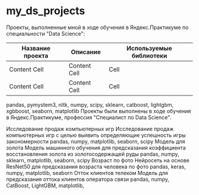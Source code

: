 # my_ds_projects

Проекты, выполненные мной в ходе обучения в Яндекс.Практикуме по специальности "Data Science":

| Название проекта | Описание | Используемые библиотеки |
| ------------- | ------------- | ------------- |
| Content Cell  | Content Cell  | Cell  |
| Content Cell  | Content Cell  | Cell  |

pandas, pymystem3, nltk, numpy, scipy, sklearn, catboost, lightgbm, xgbboost, seaborn, matplotlib
Проекты были выполнены в ходе обучения в Яндекс.Практикуме, профессия "Специалист по Data Science".
	
  
Исследование продаж компьютерных игр	Исследование продаж компьютерных игр с целью выявить определяющие успешность игры закономерности	pandas, numpy, matplotlib, seaborn, scipy
Модель для золота	Модель машинного обучения для предсказания коэффициента восстановления золота из золотосодержащей руды	pandas, numpy, sklearn, matplotlib, seaborn, scipy
Возраст по фото	Нейросеть на основе ResNet50 для предсказания возраста человека по фото	pandas, keras, numpy, matplotlib, seaborn
Отток клиентов телеком	Модель для предсказания оттока клиентов оператора связи	pandas, numpy, CatBoost, LightGBM, matplotlib,
